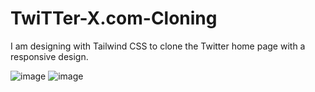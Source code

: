 # TwiTTer-X.com-Cloning
 I am designing with Tailwind CSS to clone the Twitter home page with a responsive design. 

![image](https://github.com/SamitSaha/TwiTTer-X.com-Cloning/assets/72096509/90463e05-ca7b-4571-8bdb-93d601d4a93f)
![image](https://github.com/SamitSaha/TwiTTer-X.com-Cloning/assets/72096509/49d22360-4ce0-45aa-b826-05810732c66b)
